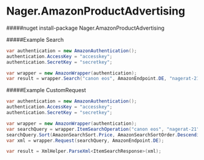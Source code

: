 Nager.AmazonProductAdvertising
==========

#####nuget
install-package Nager.AmazonProductAdvertising


#####Example Search
```cs
var authentication = new AmazonAuthentication();
authentication.AccessKey = "accesskey";
authentication.SecretKey = "secretkey";

var wrapper = new AmazonWrapper(authentication);
var result = wrapper.Search("canon eos", AmazonEndpoint.DE, "nagerat-21", AmazonSearchIndex.Electronics, AmazonResponseGroup.Large);
```

#####Example CustomRequest
```cs
var authentication = new AmazonAuthentication();
authentication.AccessKey = "accesskey";
authentication.SecretKey = "secretkey";

var wrapper = new AmazonWrapper(authentication);
var searchQuery = wrapper.ItemSearchOperation("canon eos", "nagerat-21", AmazonSearchIndex.Electronics);
searchQuery.Sort(AmazonSearchSort.Price, AmazonSearchSortOrder.Descending);
var xml = wrapper.Request(searchQuery, AmazonEndpoint.DE);

var result = XmlHelper.ParseXml<ItemSearchResponse>(xml);
```